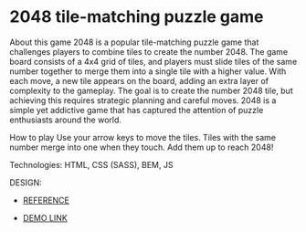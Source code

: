 # 2048 tile-matching puzzle game

About this game
2048 is a popular tile-matching puzzle game that challenges players to combine tiles to create the number 2048. The game board consists of a 4x4 grid of tiles, and players must slide tiles of the same number together to merge them into a single tile with a higher value. With each move, a new tile appears on the board, adding an extra layer of complexity to the gameplay. The goal is to create the number 2048 tile, but achieving this requires strategic planning and careful moves. 2048 is a simple yet addictive game that has captured the attention of puzzle enthusiasts around the world.

How to play
Use your arrow keys to move the tiles. Tiles with the same number merge into one when they touch. Add them up to reach 2048!

Technologies: HTML, CSS (SASS), BEM, JS

DESIGN:

- [REFERENCE](https://play2048.co/)
  
- [DEMO LINK](https://yura-enttsel.github.io/2048-Game/)

